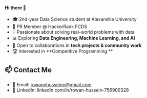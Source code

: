 #### Hi there 👋

- 🎓 2nd-year Data Science student at Alexandria University
- 💼 PR Member @ HackerRank FCDS
- 💡 Passionate about solving real-world problems with data
- 📊 Exploring **Data Engineering, Machine Learning, and AI**
- 🤝 Open to collaborations in **tech projects & community work**
- 🏆 Interested in **Competitive Programming **

## 📫 Contact Me
- 📧 Email: rowannhusseinn@gmail.com
- 💼 LinkedIn: linkedin.com/in/rowan-hussein-756909328
<!--
**rowannhussein86/rowannhussein86** is a ✨ _special_ ✨ repository because its `README.md` (this file) appears on your GitHub profile.

Here are some ideas to get you started:

- 🔭 I’m currently working on ...
- 🌱 I’m currently learning ...
- 👯 I’m looking to collaborate on ...
- 🤔 I’m looking for help with ...
- 💬 Ask me about ...
- 📫 How to reach me: ...
- 😄 Pronouns: ...
- ⚡ Fun fact: ...
-->
